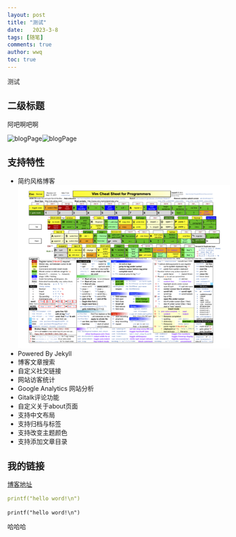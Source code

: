 ```yaml
---
layout: post
title: "测试"
date:   2023-3-8
tags: [随笔]
comments: true
author: wwq
toc: true
---
```

测试

<!-- more -->

## 二级标题

阿吧啊吧啊

![blogPage](https://file+.vscode-resource.vscode-webview.net/home/wwq/vsProjects/ganjue66da.github.io/images/blog.jpg)![blogPage](../images/blog.jpg)

## 支持特性

- 简约风格博客![1678257720679.png](../images/2023-3-8-first_blog/1678257720679.png "测试图片")
- Powered By Jekyll
- 博客文章搜索
- 自定义社交链接
- 网站访客统计
- Google Analytics 网站分析
- Gitalk评论功能
- 自定义关于about页面
- 支持中文布局
- 支持归档与标签
- 支持改变主题颜色
- 支持添加文章目录

## 我的链接

[博客地址](https://ganjue66da.github.io)

```yml
printf("hello word!\n")
```

`printf("hello word!\n")  `

哈哈哈
